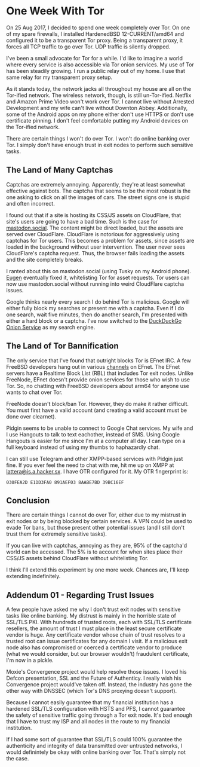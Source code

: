 One Week With Tor
=================

On 25 Aug 2017, I decided to spend one week completely over Tor. On
one of my spare firewalls, I installed HardenedBSD 12-CURRENT/amd64
and configured it to be a transparent Tor proxy. Being a transparent
proxy, it forces all TCP traffic to go over Tor. UDP traffic is
silently dropped.

I've been a small advocate for Tor for a while. I'd like to imagine a
world where every service is also accessible via Tor onion services.
My use of Tor has been steadily growing. I run a public relay out of
my home. I use that same relay for my transparent proxy setup.

As it stands today, the network jacks all throughout my house are all
on the Tor-ified network. The wireless network, though, is still
un-Tor-ified. Netflix and Amazon Prime Video won't work over Tor. I
cannot live without Arrested Development and my wife can't live
without Downton Abbey. Additionally, some of the Android apps on my
phone either don't use HTTPS or don't use certificate pinning. I don't
feel comfortable putting my Android devices on the Tor-ified network.

There are certain things I won't do over Tor. I won't do online
banking over Tor. I simply don't have enough trust in exit nodes to
perform such sensitive tasks.

The Land of Many Captchas
-------------------------

Captchas are extremely annoying. Apparently, they're at least somewhat
effective against bots. The captcha that seems to be the most robust
is the one asking to click on all the images of cars. The street signs
one is stupid and often incorrect.

I found out that if a site is hosting its CSS/JS assets on CloudFlare,
that site's users are going to have a bad time. Such is the case for
[mastodon.social](https://mastodon.social/). The content might be
direct loaded, but the assets are served over CloudFlare. CloudFlare
is notorious for aggressively using captchas for Tor users. This
becomes a problem for assets, since assets are loaded in the
background without user intervention. The user never sees CloudFlare's
captcha request. Thus, the browser fails loading the assets and the
site completely breaks.

I ranted about this on mastodon.social (using Tusky on my Android
phone). [Eugen](https://mastodon.social/@Gargron) eventually fixed it,
whitelisting Tor for asset requests. Tor users can now use
mastodon.social without running into weird CloudFlare captcha issues.

Google thinks nearly every search I do behind Tor is malicious. Google
will either fully block my searches or present me with a captcha. Even
if I do one search, wait five minutes, then do another search, I'm
presented with either a hard block or a captcha. I've now switched to
the [DuckDuckGo Onion Service](https://3g2upl4pq6kufc4m.onion/) as my
search engine.

The Land of Tor Bannification
-----------------------------

The only service that I've found that outright blocks Tor is EFnet
IRC. A few FreeBSD developers hang out in various
[channels](https://wiki.freebsd.org/IRC/Channels) on EFnet. The EFnet
servers have a Realtime Block List (RBL) that includes Tor exit nodes.
Unlike FreeNode, EFnet doesn't provide onion services for those who
wish to use Tor. So, no chatting with FreeBSD developers about arm64
for anyone use wants to chat over Tor.

FreeNode doesn't block/ban Tor. However, they do make it rather
difficult. You must first have a valid account (and creating a valid
account must be done over clearnet).

Pidgin seems to be unable to connect to Google Chat services. My wife
and I use Hangouts to talk to text eachother, instead of SMS. Using
Google Hangouts is easier for me since I'm at a computer all day. I
can type on a full keyboard instead of using my thumbs to haphazardly
chat.

I can still use Telegram and other XMPP-based services with Pidgin
just fine. If you ever feel the need to chat with me, hit me up on
XMPP at lattera@is.a.hacker.sx. I have OTR configured for it. My OTR
fingerprint is:

```
030FEA2D E1DD3FA0 891AEF03 8AABE7BD 39BC16EF
```

Conclusion
----------

There are certain things I cannot do over Tor, either due to my
mistrust in exit nodes or by being blocked by certain services. A VPN
could be used to evade Tor bans, but those present other potential
issues (and I still don't trust them for extremely sensitive tasks).

If you can live with captchas, annoying as they are, 95% of the
captcha'd world can be accessed. The 5% is to account for when sites
place their CSS/JS assets behind CloudFlare without whitelisting Tor.

I think I'll extend this experiment by one more week. Chances are,
I'll keep extending indefinitely.

Addendum 01 - Regarding Trust Issues
------------------------------------

A few people have asked me why I don't trust exit nodes with sensitive
tasks like online banking. My distrust is mainly in the horrible state
of SSL/TLS PKI. With hundreds of trusted roots, each with SSL/TLS
certificate resellers, the amount of trust I must place in the least
secure certificate vendor is huge. Any certificate vendor whose chain
of trust resolves to a trusted root can issue certificates for any
domain I visit. If a malicious exit node also has compromised or
coerced a certificate vendor to produce (what we would consider, but
our browser wouldn't) fraudulent certificate, I'm now in a pickle.

Moxie's Convergence project would help resolve those issues. I loved
his Defcon presentation, SSL and the Future of Authenticy. I really
wish his Convergence project would've taken off. Instead, the industry
has gone the other way with DNSSEC (which Tor's DNS proxying doesn't
support).

Because I cannot easily guarantee that my financial institution has a
hardened SSL/TLS configuration with HSTS and PFS, I cannot guarantee
the safety of sensitive traffic going through a Tor exit node. It's
bad enough that I have to trust my ISP and all nodes in the route to
my financial institution.

If I had some sort of guarantee that SSL/TLS could 100% guarantee the
authenticity and integrity of data transmitted over untrusted
networks, I would definintely be okay with online banking over Tor.
That's simply not the case.
